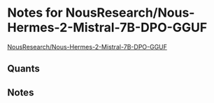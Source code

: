 # Notes for NousResearch/Nous-Hermes-2-Mistral-7B-DPO-GGUF
[NousResearch/Nous-Hermes-2-Mistral-7B-DPO-GGUF](https://huggingface.co/NousResearch/Nous-Hermes-2-Mistral-7B-DPO-GGUF)

## Quants
<quants go here>

## Notes
<notes here>
